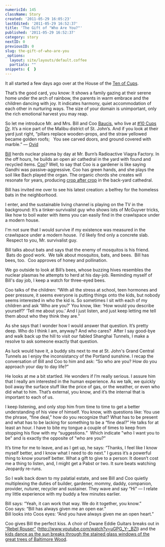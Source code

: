 ```yaml
---
numericId: 145
className: Story
created: '2011-05-29 16:05:23'
lastEdited: '2011-05-29 16:52:37'
title: 'The Gift of "Who Are You?"'
published: '2011-05-29 16:52:37'
category: story
nextID: 0
previousID: 0
slug: the-gift-of-who-are-you
_options:
  layout: site/layouts/default.coffee
  partials: ""
snippets: {  }
---
```

It all started a few days ago over at the House of the [Ten of Cups][0].

That&rsquo;s the good card, you know: It shows a family gazing at their serene home under the arch of rainbow, the parents in warm embrace and the children dancing with joy. It indicates harmony, quiet accommodation of each other in nurturing ways. The size of your domain is unimportant, only the rich emotional harvest you may reap.

So let me introduce Mr. and Mrs. Bill and Coo [Baucis][1], who live at [#10 Cups Dr][0]. It&rsquo;s a nice part of the Malibu district of St. John&rsquo;s. And if you look at their yard just right, &ldquo;pillars replace wooden-props,&#8232;and the straw yellowed became golden roofs; &#8232; You see carved doors, and ground covered with marble.&rdquo; &mdash; [Ovid][2]

[Bill][3] herds nuclear plasma by day at Mr. Burn&rsquo;s Radioactive Viagra Factory. In the off hours, he builds an open air cathedral in the yard with found and recycled items. [Coo][3]? Well, to say that Coo is a gardener is like saying Gandhi was passive-aggressive. Coo has green hands, and she plays the soil like Bach played the organ. The organic chords she creates will resonate for years, producing [crop after crop][4] in the back-yard cathedral.

Bill has invited me over to see his latest creation: a belfrey for the homeless bats in the neighborhood.

I enter, and the sustainable living channel is playing on the TV in the background: It&rsquo;s a tinker-survivalist guy who shows lots of McGuyver tricks, like how to boil water with items you can easily find in the crawlspace under a modern house.

I'm not sure that I would survive if my existence was measured in the crawlspace under a modern house. &nbsp;I'd likely find only a concrete slab. &nbsp;Respect to you, Mr. survivalist guy.

Bill talks about bats and says that the enemy of mosquitos is his friend. &nbsp;Bats do good work. &nbsp;We talk about mosquitos, bats, and bees. &nbsp;Bill has bees, too. &nbsp;Coo approves of honey and pollination.

We go outside to look at Bill&rsquo;s bees, whose buzzing hives resembles the nuclear plasmas he attempts to herd at his day-job. Reminding myself of Bill's day job, I keep a watch for three-eyed bees.

Coo talks of the children: &ldquo;With all the stress at school, teen hormones and peer pressure, it seems everyone is putting things onto the kids, but nobody seems interested in who the kid is. So sometimes I sit with each of my children and ask &lsquo;Who are you?&rsquo; You know, like: &lsquo;How would you describe yourself?&rsquo; &lsquo;Tell me about you.&rsquo; And I just listen, and just keep letting me tell them about who they think they are.&rdquo;

As she says that I wonder how I would answer that question. It&rsquo;s pretty deep. Who do I think I am, anyway? And who cares? &nbsp;After I say good-bye and walk back up the hill to visit our fabled Shanghai Tunnels, I make a resolve to ask someone exactly that question.

As luck would have it, a buddy sits next to me at St. John's Grand Central Tunnels as I enjoy the inconsistancy of the Portland sunshine. I recap the conversation of Bill and Coo to him and ask: &ldquo;So who are you? How do you approach your day to day life?&rdquo;

He looks at me a bit startled. He wonders if I&rsquo;m really serious. I assure him that I really am interested in the human experience. As we talk, we quickly boil away the surface stuff like the price of gas, or the weather, or even who did what to him. That&rsquo;s external, you know, and it&rsquo;s the internal that is important to each of us.

I keep listening, and only stop him from time to time to get a better understanding of his view of himself. You know, with questions like: You use the phrase, &ldquo;fine deal,&rdquo; how do you recognize that? What has to be present and what has to be lacking for something to be a &ldquo;fine deal?&rdquo; He talks for at least an hour. I have to bite my tongue a couple of times to keep from stopping his flow with my &ldquo;suggestions.&rdquo; &nbsp;Which indicate &quot;who I want you to be&quot; and is exactly the opposite of &quot;who are you?&quot;

It&rsquo;s time for me to leave, and as I get up, he says: &ldquo;Thanks, I feel like I know myself better, and I know what I need to do next.&rdquo; I guess it&rsquo;s a powerful thing to know yourself better. What a gift to give to a person: It doesn&rsquo;t cost me a thing to listen, and, I might get a Pabst or two. It sure beats watching Jeopardy re-runs.

So I walk back down to my palatial estate, and see Bill and Coo quietly multiplexing the duties of builder, gardener, mommy, daddy, companion, provider, nuturer, recycler and sustainer. They wave and say &ldquo;Hi&rdquo; &mdash; I relate my little experience with my buddy a few minutes earlier.

Bill says: &ldquo;Yeah, it can work that way. We do it together, you know.&rdquo;  
Coo says: &ldquo;Bill has always given me an open ear.&rdquo;  
Bill looks into Coos eyes: &ldquo;And you have always given me an open heart.&rdquo;

Coo gives Bill the perfect kiss. A choir of Dwane Eddie Guitars breaks out in [&ldquo;Rebel Rouser&rdquo;][5] (http://www.youtube.com/watch?v=uGPG_Y-_BZI) and the [kids dance as the sun breaks through the stained glass windows of the great trees of Baltimore Wood][0].&nbsp;

[0]: http://en.wikipedia.org/wiki/Ten_of_Cups
[1]: http://www.online-mythology.com/baucis_philemon/
[2]: http://en.wikisource.org/wiki/Baucis_and_Philemon_(Wikisource)
[3]: http://en.wikipedia.org/wiki/Bill_and_Coo
[4]: http://www.patternliteracy.com/permaculture/gaia
[5]: http://www.youtube.com/watch?v=uGPG_Y-_BZI